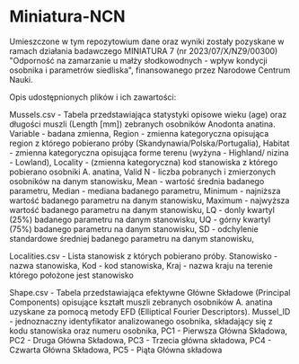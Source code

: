 # Miniatura-NCN
Umieszczone w tym repozytowium dane oraz wyniki zostały pozyskane w ramach działania badawczego MINIATURA 7 (nr 2023/07/X/NZ9/00300) "Odporność na zamarzanie u małży słodkowodnych - wpływ kondycji osobnika i parametrów siedliska", finansowanego przez Narodowe Centrum Nauki.

Opis udostępnionych plików i ich zawartości:

Mussels.csv - Tabela przedstawiająca statystyki opisowe wieku (age) oraz długości muszli (Length [mm]) zebranych osobników Anodonta anatina.
    Variable - badana zmienna,
    Region - zmienna kategoryczna opisująca region z którego pobierano próby (Skandynawia/Polska/Portugalia),
    Habitat - zmienna kategoryczna opisująca forme terenu (wyżyna - Highland/ nizina - Lowland),
    Locality - (zmienna kategoryczna) kod stanowiska z którego pobierano osobniki A. anatina,
    Valid N - liczba pobranych i zmierzonych osobników na danym stanowisku,
    Mean - wartość średnia badanego parametru,
    Median - mediana badanego parametru,
    Minimum - najniższa wartość badanego parametru na danym stanowisku,
    Maximum - najwyższa wartość badanego parametru na danym stanowisku,
    LQ - donly kwartyl (25%) badanego parametru na danym stanowisku,
    UQ - górny kwartyl (75%) badanego parametru na danym stanowisku,
    SD - odchylenie standardowe średniej badanego parametru na danym stanowisku,

Localities.csv - Lista stanowisk z których pobierano próby.
    Stanowisko - nazwa stanowiska,
    Kod - kod stanowiska,
    Kraj - nazwa kraju na terenie którego położone jest stanowisko

Shape.csv - Tabela przedstawiająca efektywne Główne Składowe (Principal Components) opisujące kształt muszli zebranych osobników A. anatina uzyskane za pomocą metody EFD (Elliptical Fourier Descriptors).
    Mussel_ID - jednoznaczny identyfikator analizowanego osobnika, składający się z kodu stanowiska oraz numeru osobnika,
    PC1 - Pierwsza Główna Składowa,
    PC2 - Druga Główna Składowa,
    PC3 - Trzecia główna składowa,
    PC4 - Czwarta Główna Składowa,
    PC5 - Piąta Główna składowa
